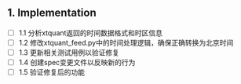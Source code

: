 ## 1. Implementation
- [ ] 1.1 分析xtquant返回的时间数据格式和时区信息
- [ ] 1.2 修改xtquant_feed.py中的时间处理逻辑，确保正确转换为北京时间
- [ ] 1.3 更新相关测试用例以验证修复
- [ ] 1.4 创建spec变更文件以反映新的行为
- [ ] 1.5 验证修复后的功能
